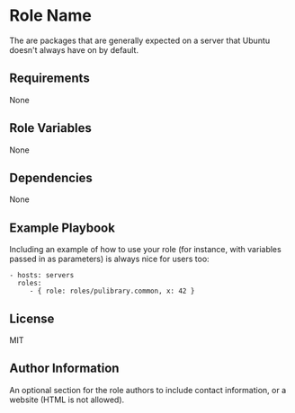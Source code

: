 Role Name
=========

The are packages that are generally expected on a server that Ubuntu doesn't
always have on by default.

Requirements
------------

None

Role Variables
--------------

None

Dependencies
------------

None

Example Playbook
----------------

Including an example of how to use your role (for instance, with variables
passed in as parameters) is always nice for users too:

    - hosts: servers
      roles:
         - { role: roles/pulibrary.common, x: 42 }

License
-------

MIT

Author Information
------------------

An optional section for the role authors to include contact information, or a
website (HTML is not allowed).
